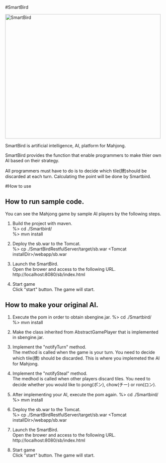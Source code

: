 #SmartBird

<img title="SmartBird" src="https://raw.githubusercontent.com/kentan/SmartBird/master/sbSample.png" height="400" width="500" />


SmartBird is artificial intelligence, AI, platform for Mahjong.

SmartBird provides the function that enable programmers to make thier own AI based on their strategy.

All programmers must have to do is to decide which tile(牌)should be discarded at each turn.
Calculating the point will be done by Smartbird.


#How to use
## How to run sample code.
You can see the Mahjong game by sample AI players by the following steps.
1. Build the project with maven.<br/>
   %> cd ./Smartbird/ <br/>
   %> mvn install <br/>

2. Deploy the sb.war to the Tomcat.<br/>
   %> cp ./SmartBirdRestfulServer/target/sb.war &lt;Tomcat installDir&gt;/webapp/sb.war<br/>

3. Launch the SmartBird.<br/>
   Open the brower and access to the following URL. <br/>
   http://localhost:8080/sb/index.html<br/>

4. Start game<br/>
   Click "start" button. The game will start.<br/>


## How to make your original AI.
1. Execute the pom in order to obtain sbengine.jar.
   %> cd ./Smartbird/ <br/>
   %> mvn install <br/>

2. Make the class inherited from AbstractGamePlayer that is implemented in sbengine.jar.</br>

3. Implement the "notifyTurn" method. </br>
   The method is called when the game is your turn. You need to decide which tile(牌) should be discarded. This is where you implemeted the AI for Mahjong.

4. Implement the "notifySteal" method. </br>
   The medhod is called when other players discard tiles. You need to decide whether you would like to pong(ポン), chow(チー) or ron(ロン).

5. After implementing your AI, execute the pom again.
   %> cd ./Smartbird/ <br/>
   %> mvn install <br/>

6. Deploy the sb.war to the Tomcat.<br/>
   %> cp ./SmartBirdRestfulServer/target/sb.war &lt;Tomcat installDir&gt;/webapp/sb.war<br/>

7. Launch the SmartBird.<br/>
   Open the brower and access to the following URL. <br/>
   http://localhost:8080/sb/index.html<br/>

8. Start game<br/>
   Click "start" button. The game will start.<br/>

